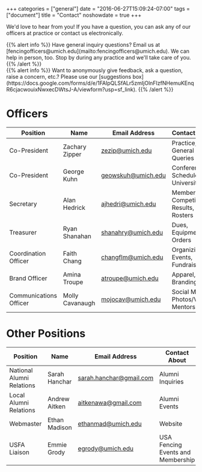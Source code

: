 +++
categories = ["general"]
date = "2016-06-27T15:09:24-07:00"
tags = ["document"]
title = "Contact"
noshowdate = true
+++

We'd love to hear from you! If you have a question, you can ask any of our officers at practice or contact us electronically.

<div class="container-fluid">
    <div class="row">

<div class="col-md-6">
{{% alert info %}}
Have general inquiry questions?
Email us at [fencingofficers@umich.edu](mailto:fencingofficers@umich.edu).
We can help in person, too. Stop by during any practice and we'll take care of you.
{{% /alert %}}
</div>

<div class="col-md-6">
{{% alert info %}}
Want to anonymously give feedback, ask a question, raise a concern, etc.?
Please use our [suggestions box](https://docs.google.com/forms/d/e/1FAIpQLSfALr5zmIjOlnFIzfNHemuKEnqR6cjacwouixNwxecDWtsJ-A/viewform?usp=sf_link).
{{% /alert %}}
</div>
</div>
</div>


# Officers
| Position               | Name            | Email Address                                   | Contact About                            |
|------------------------|-----------------|-------------------------------------------------|------------------------------------------|
| Co-President           | Zachary Zipper  | [zezip@umich.edu](mailto:zezip@umich.edu)       | Practice, General Queries                |
| Co-President           | George Kuhn     | [geowskuh@umich.edu](mailto:geowskuh@umich.edu) | Conference(s), Schedule, University Info |
| Secretary              | Alan Hedrick    | [ajhedri@umich.edu](mailto:ajhedri@umich.edu)   | Membership, Competition Results, Rosters |
| Treasurer              | Ryan Shanahan   | [shanahry@umich.edu](mailto:shanahry@umich.edu) | Dues, Equipment Orders                   |
| Coordination Officer   | Faith Chang     | [changflm@umich.edu](mailto:changflm@umich.edu) | Organizing Events, Fundraisers           |
| Brand Officer          | Amina Troupe    | [atroupe@umich.edu](mailto:atroupe@umich.edu)   | Apparel, Branding                        |
| Communications Officer | Molly Cavanaugh | [mojocav@umich.edu](mailto:mojocav@umich.edu)   | Social Media, Photos/Videos, Mentorship  |

# Other Positions
| Position                  | Name          | Email Address                                             | Contact About                     |
|---------------------------|---------------|-----------------------------------------------------------|-----------------------------------|
| National Alumni Relations | Sarah Hanchar | [sarah.hanchar@gmail.com](mailto:sarah.hanchar@gmail.com) | Alumni Inquiries                  |
| Local Alumni Relations    | Andrew Aitken | [aitkenawa@gmail.com](mailto:aitkenawa@gmail.com)         | Alumni Events                     |
| Webmaster                 | Ethan Madison | [ethanmad@umich.edu](mailto:ethanmad@umich.edu)           | Website                           |
| USFA Liaison              | Emmie Grody   | [egrody@umich.edu](mailto:egrody@umich.edu)               | USA Fencing Events and Membership |
